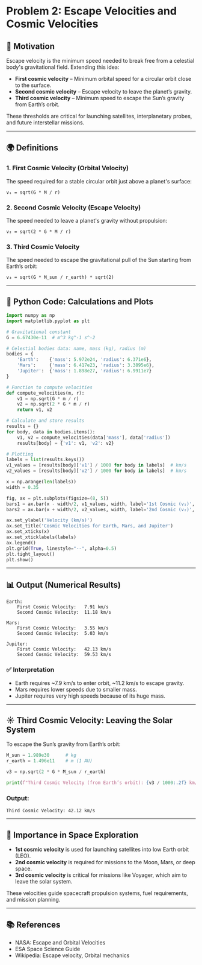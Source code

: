 # Problem 2: Escape Velocities and Cosmic Velocities

## 🚀 Motivation

Escape velocity is the minimum speed needed to break free from a celestial body's gravitational field. Extending this idea:

- **First cosmic velocity** – Minimum orbital speed for a circular orbit close to the surface.
- **Second cosmic velocity** – Escape velocity to leave the planet’s gravity.
- **Third cosmic velocity** – Minimum speed to escape the Sun’s gravity from Earth’s orbit.

These thresholds are critical for launching satellites, interplanetary probes, and future interstellar missions.

---

## 🌍 Definitions

### 1. First Cosmic Velocity (Orbital Velocity)

The speed required for a stable circular orbit just above a planet's surface:

    v₁ = sqrt(G * M / r)

### 2. Second Cosmic Velocity (Escape Velocity)

The speed needed to leave a planet's gravity without propulsion:

    v₂ = sqrt(2 * G * M / r)

### 3. Third Cosmic Velocity

The speed needed to escape the gravitational pull of the Sun starting from Earth’s orbit:

    v₃ = sqrt(G * M_sun / r_earth) * sqrt(2)

---

## 🧮 Python Code: Calculations and Plots

```python
import numpy as np
import matplotlib.pyplot as plt

# Gravitational constant
G = 6.67430e-11  # m^3 kg^-1 s^-2

# Celestial bodies data: name, mass (kg), radius (m)
bodies = {
    'Earth':    {'mass': 5.972e24, 'radius': 6.371e6},
    'Mars':     {'mass': 6.417e23, 'radius': 3.3895e6},
    'Jupiter':  {'mass': 1.898e27, 'radius': 6.9911e7}
}

# Function to compute velocities
def compute_velocities(m, r):
    v1 = np.sqrt(G * m / r)
    v2 = np.sqrt(2 * G * m / r)
    return v1, v2

# Calculate and store results
results = {}
for body, data in bodies.items():
    v1, v2 = compute_velocities(data['mass'], data['radius'])
    results[body] = {'v1': v1, 'v2': v2}

# Plotting
labels = list(results.keys())
v1_values = [results[body]['v1'] / 1000 for body in labels]  # km/s
v2_values = [results[body]['v2'] / 1000 for body in labels]  # km/s

x = np.arange(len(labels))
width = 0.35

fig, ax = plt.subplots(figsize=(8, 5))
bars1 = ax.bar(x - width/2, v1_values, width, label='1st Cosmic (v₁)', color='skyblue')
bars2 = ax.bar(x + width/2, v2_values, width, label='2nd Cosmic (v₂)', color='salmon')

ax.set_ylabel('Velocity (km/s)')
ax.set_title('Cosmic Velocities for Earth, Mars, and Jupiter')
ax.set_xticks(x)
ax.set_xticklabels(labels)
ax.legend()
plt.grid(True, linestyle="--", alpha=0.5)
plt.tight_layout()
plt.show()
```

---

## 📊 Output (Numerical Results)

    Earth:
        First Cosmic Velocity:   7.91 km/s
        Second Cosmic Velocity:  11.18 km/s

    Mars:
        First Cosmic Velocity:   3.55 km/s
        Second Cosmic Velocity:  5.03 km/s

    Jupiter:
        First Cosmic Velocity:   42.13 km/s
        Second Cosmic Velocity:  59.53 km/s

### ✅ Interpretation

- Earth requires ~7.9 km/s to enter orbit, ~11.2 km/s to escape gravity.
- Mars requires lower speeds due to smaller mass.
- Jupiter requires very high speeds because of its huge mass.

---

## ☀️ Third Cosmic Velocity: Leaving the Solar System

To escape the Sun’s gravity from Earth’s orbit:

```python
M_sun = 1.989e30      # kg
r_earth = 1.496e11    # m (1 AU)

v3 = np.sqrt(2 * G * M_sun / r_earth)

print(f"Third Cosmic Velocity (from Earth’s orbit): {v3 / 1000:.2f} km/s")
```

### Output:

    Third Cosmic Velocity: 42.12 km/s

---

## 🌌 Importance in Space Exploration

- **1st cosmic velocity** is used for launching satellites into low Earth orbit (LEO).
- **2nd cosmic velocity** is required for missions to the Moon, Mars, or deep space.
- **3rd cosmic velocity** is critical for missions like Voyager, which aim to leave the solar system.

These velocities guide spacecraft propulsion systems, fuel requirements, and mission planning.

---

## 📚 References

- NASA: Escape and Orbital Velocities  
- ESA Space Science Guide  
- Wikipedia: Escape velocity, Orbital mechanics
